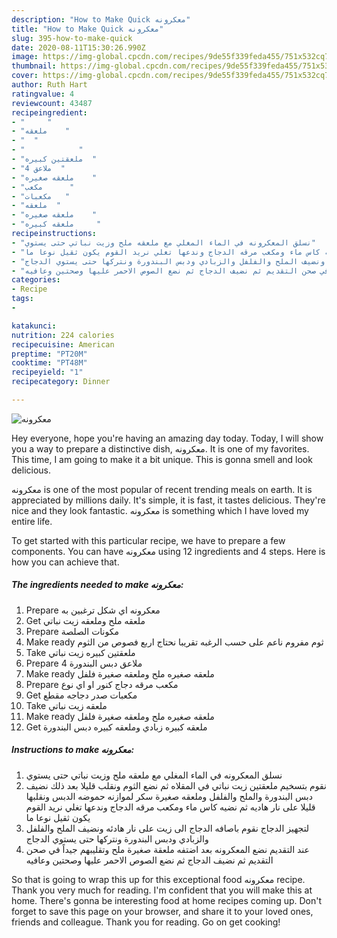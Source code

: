 ```yaml
---
description: "How to Make Quick معكرونه"
title: "How to Make Quick معكرونه"
slug: 395-how-to-make-quick
date: 2020-08-11T15:30:26.990Z
image: https://img-global.cpcdn.com/recipes/9de55f339feda455/751x532cq70/الصورة-الرئيسية-لوصفةمعكرونه.jpg
thumbnail: https://img-global.cpcdn.com/recipes/9de55f339feda455/751x532cq70/الصورة-الرئيسية-لوصفةمعكرونه.jpg
cover: https://img-global.cpcdn.com/recipes/9de55f339feda455/751x532cq70/الصورة-الرئيسية-لوصفةمعكرونه.jpg
author: Ruth Hart
ratingvalue: 4
reviewcount: 43487
recipeingredient:
- "     "
- "ملعقه    "
- "  "
- "            "
- "ملعقتين كبيره  "
- "4 ملاعق  "
- "ملعقه صغيره    "
- "مكعب      "
- "مكعبات   "
- "ملعقه  "
- "ملعقه صغيره    "
- "ملعقه كبيره     "
recipeinstructions:
- "نسلق المعكرونه في الماء المغلي مع ملعقه ملح وزيت نباتي حتى يستوي"
- "نقوم بتسخيم ملعقتين زيت نباتي في المقلاه ثم نضع الثوم ونقلب قليلا بعد ذلك نضيف دبس البندورة والملح والفلفل وملعقه صغيرة سكر لموازنه حموضه الدبس ونقلبها قليلا على نار هاديه ثم نضيه كاس ماء ومكعب مرقه الدجاج وندعها تغلي نريد القوم يكون ثقيل نوعا ما"
- "لتجهيز الدجاج نقوم باصافه الدجاج الى زيت على نار هادئه ونضيف الملح والفلفل والزبادي ودبس البندورة ونتركها حتى يستوي الدجاج"
- "عند التقديم نضع المعكرونه بعد اضتفه ملعقة صغيرة ملح وتقليبهم جيداً في صحن التقديم ثم نضيف الدجاج ثم نضع الصوص الاحمر عليها وصحتين وعافيه"
categories:
- Recipe
tags:
- 

katakunci:  
nutrition: 224 calories
recipecuisine: American
preptime: "PT20M"
cooktime: "PT48M"
recipeyield: "1"
recipecategory: Dinner

---
```



![معكرونه](https://img-global.cpcdn.com/recipes/9de55f339feda455/751x532cq70/الصورة-الرئيسية-لوصفةمعكرونه.jpg)

Hey everyone, hope you're having an amazing day today. Today, I will show you a way to prepare a distinctive dish, معكرونه. It is one of my favorites. This time, I am going to make it a bit unique. This is gonna smell and look delicious.



معكرونه is one of the most popular of recent trending meals on earth. It is appreciated by millions daily. It's simple, it is fast, it tastes delicious. They're nice and they look fantastic. معكرونه is something which I have loved my entire life.


To get started with this particular recipe, we have to prepare a few components. You can have معكرونه using 12 ingredients and 4 steps. Here is how you can achieve that.

<!--inarticleads1-->

##### The ingredients needed to make معكرونه:

1. Prepare  معكرونه اي شكل ترغبين به
1. Get ملعقه ملح وملعقه زيت نباتي
1. Prepare  مكونات الصلصة
1. Make ready  ثوم مفروم ناعم على حسب الرغبه تقريبا نحتاج اربع فصوص من الثوم
1. Take ملعقتين كبيره زيت نباتي
1. Prepare 4 ملاعق دبس البندورة
1. Make ready ملعقه صغيره ملح وملعقه صغيرة فلفل
1. Prepare مكعب مرقه دجاج كنور او اي نوع
1. Get مكعبات صدر دجاجه مقطع
1. Take ملعقه زيت نباتي
1. Make ready ملعقه صغيره ملح وملعقه صغيرة فلفل
1. Get ملعقه كبيره زبادي وملعقه كبيره دبس البندورة




<!--inarticleads2-->

##### Instructions to make معكرونه:

1. نسلق المعكرونه في الماء المغلي مع ملعقه ملح وزيت نباتي حتى يستوي
1. نقوم بتسخيم ملعقتين زيت نباتي في المقلاه ثم نضع الثوم ونقلب قليلا بعد ذلك نضيف دبس البندورة والملح والفلفل وملعقه صغيرة سكر لموازنه حموضه الدبس ونقلبها قليلا على نار هاديه ثم نضيه كاس ماء ومكعب مرقه الدجاج وندعها تغلي نريد القوم يكون ثقيل نوعا ما
1. لتجهيز الدجاج نقوم باصافه الدجاج الى زيت على نار هادئه ونضيف الملح والفلفل والزبادي ودبس البندورة ونتركها حتى يستوي الدجاج
1. عند التقديم نضع المعكرونه بعد اضتفه ملعقة صغيرة ملح وتقليبهم جيداً في صحن التقديم ثم نضيف الدجاج ثم نضع الصوص الاحمر عليها وصحتين وعافيه




So that is going to wrap this up for this exceptional food معكرونه recipe. Thank you very much for reading. I'm confident that you will make this at home. There's gonna be interesting food at home recipes coming up. Don't forget to save this page on your browser, and share it to your loved ones, friends and colleague. Thank you for reading. Go on get cooking!
